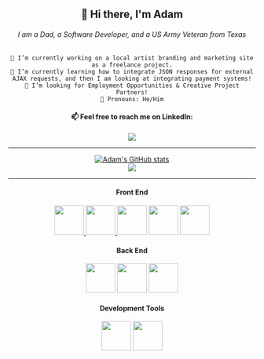 <div align="center">

## 👋 Hi there, I'm Adam
	
###### I am a Dad, a Software Developer, and a US Army Veteran from Texas

  	🔭 I’m currently working on a local artist branding and marketing site as a freelance project.
  	🌱 I’m currently learning how to integrate JSON responses for external AJAX requests, and then I am looking at integrating payment systems!
  	👯 I’m looking for Employment Opportunities & Creative Project Partners!
  	🤠 Pronouns: He/Him
				

	
<h4> 📫 Feel free to reach me on LinkedIn: </h4>
	<a href="https://www.linkedin.com/in/adamschappell" rel="nofollow">
	<img src="https://img.shields.io/badge/linkedin-%230077B5.svg?style=for-the-badge&logo=linkedin&logoColor=white">
	</a>
<br>
<hr>
	

[![Adam's GitHub stats](https://github-readme-stats.vercel.app/api?username=adamchappell00&show_icons=true&theme=cobalt)](https://github.com/anuraghazra/github-readme-stats)
	<br>
	![](https://komarev.com/ghpvc/?username=adamchappell00)
<hr>
	<h4> Front End </h4>
	<a href="https://www.w3.org/html/"> <img src="https://cdn.jsdelivr.net/gh/devicons/devicon/icons/html5/html5-original.svg" height="60" width="60"/> </a>
	<a href="https://www.w3schools.com/css/"><img src="https://cdn.jsdelivr.net/gh/devicons/devicon/icons/css3/css3-original.svg" height="60" width="60" /> </a>
	<a href="https://developer.mozilla.org/en-US/docs/Web/JavaScript"><img src="https://cdn.jsdelivr.net/gh/devicons/devicon/icons/javascript/javascript-original.svg" height="60" width="60"/></a>
	<a href="https://jquery.com/"><img src="https://cdn.jsdelivr.net/gh/devicons/devicon/icons/jquery/jquery-original.svg"  height="60" width="60"/></a>
	<a href="https://getbootstrap.com/"><img src="https://cdn.jsdelivr.net/gh/devicons/devicon/icons/bootstrap/bootstrap-original.svg" height="60" width="60" /></a>
	<h4> Back End </h4> 
	<a href="https://dev.java/"><img src="https://cdn.jsdelivr.net/gh/devicons/devicon/icons/java/java-original.svg" height="60" width="60"/></a>
	<a href="https://www.mysql.com/"><img src="https://cdn.jsdelivr.net/gh/devicons/devicon/icons/mysql/mysql-original-wordmark.svg" height="60" width="60"/></a>
	<a href="https://spring.io/"><img src="https://cdn.jsdelivr.net/gh/devicons/devicon/icons/spring/spring-original.svg" height="60" width="60"/></a>
	<h4> Development Tools </h4> 
	<a href="https://git-scm.com/"><img src="https://cdn.jsdelivr.net/gh/devicons/devicon/icons/git/git-original.svg" height="60" width="60"/></a>
	<a href="https://jasmine.github.io/"><img src="https://cdn.jsdelivr.net/gh/devicons/devicon/icons/jasmine/jasmine-plain.svg" height="60" width="60"/></a>


</div>

